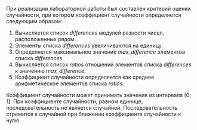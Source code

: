 При реализации лабораторной работы был составлен критерий оценки
случайности, при котором коэффициент случайности определяется следующим образом:

1. Вычисляется список *differences* модулей разности чисел, расположенных рядом.
2. Элементы списка *differences* увеличиваются на единицу.
3. Определяется максимальное значение *max_difference* элементов списка *differences*.
4. Вычисляется список *ratios* отношений элементов списка *differences* к значению *max_difference*.
5. Коэффициент случайности определяется как среднее арифметическое элементов списка *ratios*.

Коэффициент случайности может принимать значения из интервала
(0; 1]. При коэффициенте случайности, равном единице, последовательность не является случайной. Последовательность стремится к случайной при ближении коэффициента случайности к нулю.